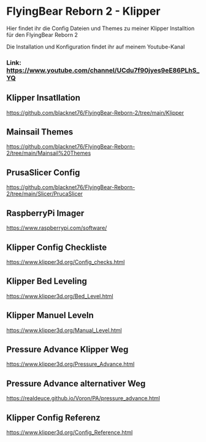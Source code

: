 # FlyingBear Reborn 2 - Klipper

Hier findet ihr die Config Dateien und Themes zu meiner Klipper Installtion für den FlyingBear Reborn 2

Die Installation und Konfiguration findet ihr auf meinem Youtube-Kanal

### Link: https://www.youtube.com/channel/UCdu7f90jyes9eE86PLhS_YQ

## Klipper Insatllation
https://github.com/blacknet76/FlyingBear-Reborn-2/tree/main/Klipper

## Mainsail Themes
https://github.com/blacknet76/FlyingBear-Reborn-2/tree/main/Mainsail%20Themes

## PrusaSlicer Config
https://github.com/blacknet76/FlyingBear-Reborn-2/tree/main/Slicer/PrucaSlicer

## RaspberryPi Imager
https://www.raspberrypi.com/software/

## Klipper Config Checkliste
https://www.klipper3d.org/Config_checks.html

## Klipper Bed Leveling
https://www.klipper3d.org/Bed_Level.html

## Klipper Manuel Leveln
https://www.klipper3d.org/Manual_Level.html
## Pressure Advance Klipper Weg
https://www.klipper3d.org/Pressure_Advance.html
## Pressure Advance alternativer Weg
https://realdeuce.github.io/Voron/PA/pressure_advance.html

## Klipper Config Referenz
https://www.klipper3d.org/Config_Reference.html
